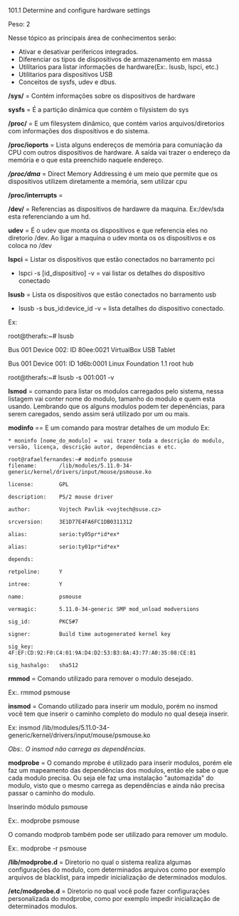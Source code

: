 101.1 Determine and configure hardware settings

Peso: 2

Nesse tópico as principais área de conhecimentos serão:
* Ativar e desativar perifericos integrados.
* Diferenciar os tipos de dispositivos de armazenamento em massa
* Utilitarios para listar informações de hardware(Ex:. lsusb, lspci, etc.)
* Utilitarios para dispositivos USB
* Conceitos de sysfs, udev e dbus. 

**/sys/**  = Contém informações sobre os dispositivos de hardware

**sysfs** = É a partição dinâmica que contém o filysistem do sys

**/proc/** = E um filesystem dinâmico, que contém varios arquivos/diretorios com informações dos dispositivos e do sistema. 

**/proc/ioports** = Lista alguns endereços de memória para comuniação da CPU com outros dispositivos de hardware. A saída vai trazer o endereço da memória e o que esta preenchido naquele endereço. 

***/proc/dma*** = Direct Memory Addressing é um meio que permite que os dispositivos utilizem diretamente a memória, sem utilizar cpu

**/proc/interrupts** = 

**/dev/** = Referencias as dispositivos de hardawre da maquina. Ex:/dev/sda esta referenciando a um hd. 

**udev** = É o udev que monta os dispositivos e que referencia eles no diretorio /dev. Ao ligar a maquina o udev monta os os dispositivos e os coloca no /dev


**lspci** = Listar os dispositivos que estão conectados no barramento pci

* lspci -s [id_dispositivo] -v = vai listar os detalhes do dispositivo conectado

**lsusb** = Lista os dispositivos que estão conectados no barramento usb
* lsusb -s bus_id:device_id -v = lista detalhes do dispositivo conectado. 

Ex:

root@therafs:~# lsusb

Bus 001 Device 002: ID 80ee:0021 VirtualBox USB Tablet

Bus 001 Device 001: ID 1d6b:0001 Linux Foundation 1.1 root hub

root@therafs:~# lsusb -s 001:001 -v


**lsmod** = comando para listar os modulos carregados pelo sistema, nessa listagem vai conter nome do modulo, tamanho do modulo e quem esta usando. Lembrando que os alguns modulos podem  ter depenências, para serem caregados, sendo assim será utilizado por um ou mais. 

**modinfo** == E um comando para mostrar detalhes de um modulo Ex:

    * moninfo [nome_do_modulo] =  vai trazer toda a descrição do modulo, versão, licença, descrição autor, dependências e etc. 

    root@rafaelfernandes:~# modinfo psmouse
    filename:       /lib/modules/5.11.0-34-generic/kernel/drivers/input/mouse/psmouse.ko

    license:        GPL

    description:    PS/2 mouse driver

    author:         Vojtech Pavlik <vojtech@suse.cz>

    srcversion:     3E1D77E4FA6FC1DB0311312

    alias:          serio:ty05pr*id*ex*

    alias:          serio:ty01pr*id*ex*

    depends:

    retpoline:      Y

    intree:         Y

    name:           psmouse

    vermagic:       5.11.0-34-generic SMP mod_unload modversions

    sig_id:         PKCS#7

    signer:         Build time autogenerated kernel key

    sig_key:        4F:EF:CD:92:F0:C4:01:9A:D4:D2:53:B3:8A:43:77:A0:35:08:CE:81

    sig_hashalgo:   sha512


**rmmod** = Comando utilizado para remover o modulo desejado. 

Ex:. rmmod psmouse

**insmod** =  Comando utilizado para inserir um modulo, porém no insmod você tem que inserir o caminho completo do modulo no qual deseja inserir. 

Ex: insmod /lib/modules/5.11.0-34-generic/kernel/drivers/input/mouse/psmouse.ko

*Obs:. O insmod não carrega as dependências*.

**modprobe** = O comando mprobe é utilizado para inserir modulos, porém ele faz um mapeamento das dependências dos modulos, então ele sabe o que cada modulo precisa. Ou seja ele faz uma instalação "automazida" do modulo, visto que o mesmo carrega as dependências e ainda não precisa passar o caminho do modulo. 

Inserindo módulo psmouse

Ex:. modprobe psmouse

O comando modprob também pode ser utilizado para remover um modulo. 

Ex:. modprobe -r psmouse

**/lib/modprobe.d** = Diretorio no qual o sistema realiza algumas configurações do modulo, com determinados arquivos como por exemplo arquivos de blacklist, para impedir inicialização de determinados modulos. 

**/etc/modprobe.d** =  Diretorio no qual você pode fazer configurações personalizada do modprobe, como por exemplo impedir inicialização de determinados modulos. 